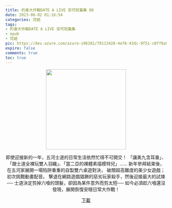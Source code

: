 ```yaml
---
title: 約會大作戰DATE A LIVE 安可短篇集 06
date: 2023-06-02 01:16:54
categories: 完結
tags:
- 約會大作戰DATE A LIVE 安可短篇集
- epub
- 完結
pic: https://dev.azure.com/azure-s96281/78113428-4e76-43dc-9f51-c0ff8a913055/_apis/git/repositories/a379171b-de46-4c10-9b0d-00da23959885/items?path=/Epub%20Cover/%E7%B4%84%E6%9C%83%E5%A4%A7%E4%BD%9C%E6%88%B0DATE%20A%20LIVE%20%E5%AE%89%E5%8F%AF%E7%9F%AD%E7%AF%87%E9%9B%86-06.jpg&versionDescriptor%5BversionOptions%5D=0&versionDescriptor%5BversionType%5D=0&versionDescriptor%5Bversion%5D=main&resolveLfs=true&%24format=octetStream&api-version=5.0
expire: false
comments: true
toc: true
---
```


<div style="text-align:center" class="kratos-post-content">

<img width="250px" src="https://dev.azure.com/azure-s96281/78113428-4e76-43dc-9f51-c0ff8a913055/_apis/git/repositories/a379171b-de46-4c10-9b0d-00da23959885/items?path=/Epub%20Cover/%E7%B4%84%E6%9C%83%E5%A4%A7%E4%BD%9C%E6%88%B0DATE%20A%20LIVE%20%E5%AE%89%E5%8F%AF%E7%9F%AD%E7%AF%87%E9%9B%86-06.jpg&versionDescriptor%5BversionOptions%5D=0&versionDescriptor%5BversionType%5D=0&versionDescriptor%5Bversion%5D=main&resolveLfs=true&%24format=octetStream&api-version=5.0">

<p>
即使迎接新的一年，五河士道的日常生活依然忙得不可開交！
「讓美九含耳垂」、「跟士道全裸玩雙人羽織」、「當二亞的裸體素描模特兒」……
新年參拜結束後，在五河家展開一場陷阱重重的自製雙六桌遊對決，
破關超高難度的美少女遊戲；初次挑戰動畫配音。
擊退在網路遊戲猖獗的惡劣玩家殺手，然後迎接最大的試煉──
士道決定剪掉六喰的頭髮，卻因為某件意外而剪太短──
如今必須趁六喰還沒發現，展開恢復安穩日常大作戰！
</p>

<p>
<a href="https://epubdatabase.azurewebsites.net/EBOOKS/EPUB/完結/約會大作戰/安可短篇集/DATE%20A%20LIVE%20%E7%B4%84%E6%9C%83%E5%A4%A7%E4%BD%9C%E6%88%B0%20%E5%AE%89%E5%8F%AF%E7%9F%AD%E7%AF%87%E9%9B%866.epub?download=1">下載</a>
</p>

</div>
